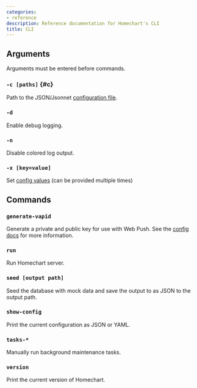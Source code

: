 ```yaml
---
categories:
- reference
description: Reference documentation for Homechart's CLI
title: CLI
---
```


## Arguments

Arguments must be entered before commands.

### `-c [paths]` {#c}

Path to the JSON/Jsonnet [configuration file](../config).

### `-d`

Enable debug logging.

### `-n`

Disable colored log output.

### `-x [key=value]`

Set [config values](../config) (can be provided multiple times)

## Commands

### `generate-vapid`

Generate a private and public key for use with Web Push.  See the [config docs](../config/#web-push) for more information.

### `run`

Run Homechart server.

### `seed [output path]`

Seed the database with mock data and save the output to as JSON to the output path.

### `show-config`

Print the current configuration as JSON or YAML.

### `tasks-*`

Manually run background maintenance tasks.

### `version`

Print the current version of Homechart.
